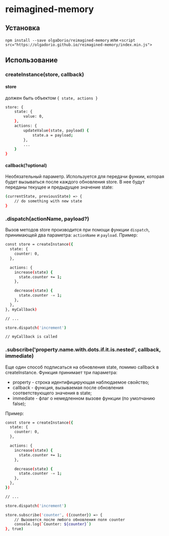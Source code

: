 # reimagined-memory

## Установка
`npm install --save olgaDorio/reimagined-memory`
или 
`<script src="https://olgadorio.github.io/reimagined-memory/index.min.js">`

## Использование
### createInstance(store, callback)
#### store
должен быть объектом  `{ state, actions }`
```sh
store: {
    state: {
        value: 0,
    },
    actions: {
        updateValue(state, payload) {
            state.a = payload;
        },
        ...
    }
}
```
#### callback(?optional)
Необязательный параметр. Используется для передачи функии, которая будет вызываться после каждого обновления store. В нее будут переданы текущее и предыдущее значение state:
```sh
(currentState, previousState) => {
    // do something with new state
}
```

### .dispatch(actionName, payload?)
Вызов методов store производится при помощи функции `dispatch`, принимающей два параметра: `actionName` и `payload`. Пример:
```sh
const store = createInstance({
  state: {
    counter: 0,
  },

  actions: {
    increase(state) {
      state.counter += 1;
    },

    decrease(state) {
      state.counter -= 1;
    },
  },
}, myCallback)

// ...

store.dispatch('increment')

// myCallback is called
```

### .subscribe('property.name.with.dots.if.it.is.nested', callback, immediate)
Еще один способ подписаться на обновления state, помимо callback в createInstance.
Функция принимает три параметра: 
- property - строка идентифицирующая наблюдаемое свойство;
- callback - функция, вызываемая после обновления соответствующего значения в state;
- immediate - флаг о немедленном вызове функции (по умолчанию false);

Пример:

```sh
const store = createInstance({
  state: {
    counter: 0,
  },

  actions: {
    increase(state) {
      state.counter += 1;
    },

    decrease(state) {
      state.counter -= 1;
    },
  },
})

// ...

store.dispatch('increment')

store.subscribe('counter', ({counter}) => {
    // Вызовется после любого обновления поля counter
    console.log(`Counter: ${counter}`)
}, true)
```
